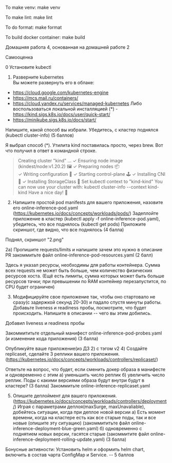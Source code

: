 To make venv:
        make venv

To make lint:
        make lint

To do format:
        make format

To build docker container:
        make build

Домашняя работа 4, основанная на домашней работе 2

Самооценка

0 Установите kubectl
1) Разверните kubernetes  
Вы можете развернуть его в облаке:
- https://cloud.google.com/kubernetes-engine
- https://mcs.mail.ru/containers/
- https://cloud.yandex.ru/services/managed-kubernetes
Либо воспользоваться локальной инсталляцией
  (*) - https://kind.sigs.k8s.io/docs/user/quick-start/
- https://minikube.sigs.k8s.io/docs/start/

Напишите, какой способ вы избрали. 
Убедитесь, с кластер поднялся (kubectl cluster-info) 
(5 баллов)

Я выбрал способ (*). Утилита kind поставилась просто, через brew.
Вот что получил в ответ в командной строке.

>Creating cluster "kind" ...
 ✓ Ensuring node image (kindest/node:v1.20.2) 🖼 
 ✓ Preparing nodes 📦  
 ✓ Writing configuration 📜 
 ✓ Starting control-plane 🕹️ 
 ✓ Installing CNI 🔌 
 ✓ Installing StorageClass 💾 
Set kubectl context to "kind-kind"
You can now use your cluster with:
kubectl cluster-info --context kind-kind
Have a nice day! 👋

2) Напишите простой pod manifests для вашего приложения, назовите его online-inference-pod.yaml (https://kubernetes.io/docs/concepts/workloads/pods/)
Задеплойте приложение в кластер (kubectl apply -f online-inference-pod.yaml), убедитесь, что все поднялось (kubectl get pods)
Приложите скриншот, где видно, что все поднялось
(4 балла)
   
Поднял, скриншот "2.png"

2а) Пропишите requests/limits и напишите зачем это нужно в описание PR
закоммитьте файл online-inference-pod-resources.yaml
(2 балл)

Здесь я указал ресурсы, необходимы для работы контейнера. Сумма всех requests не может быть больше, 
чем количество физических ресурсов хоста. (Ещё есть лимиты, сумма которых может быть больше 
ресурсов тачки; при превышении по RAM контейнер перезапустится, по CPU будет ограничен)  

3) Модифицируйте свое приложение так, чтобы оно стартовало не сразу(с задержкой секунд 20-30) и падало спустя минуты работы. 
Добавьте liveness и readiness пробы, посмотрите, что будет происходить.
Напишите в описании -- чего вы этим добились.

Добавил liveness и readiness пробы   

Закоммититьте отдельный манифест online-inference-pod-probes.yaml (и изменение кода приложения)
(3 балла)

Опубликуйте ваше приложение(из ДЗ 2) с тэгом v2
4) Создайте replicaset, сделайте 3 реплики вашего приложения. (https://kubernetes.io/docs/concepts/workloads/controllers/replicaset/)

Ответьте на вопрос, что будет, если сменить докер образа в манифесте и одновременно с этим 
а) уменьшить число реплик
б) увеличить число реплик.
Поды с какими версиями образа будут внутри будут в кластере?
(3 балла)
Закоммитьте online-inference-replicaset.yaml

5) Опишите деплоймент для вашего приложения.  (https://kubernetes.io/docs/concepts/workloads/controllers/deployment/)
Играя с параметрами деплоя(maxSurge, maxUnavaliable), добейтесь ситуации, когда при деплое новой версии 
a) Есть момент времени, когда на кластере есть как все старые поды, так и все новые (опишите эту ситуацию) (закоммититьте файл online-inference-deployment-blue-green.yaml)
б) одновременно с поднятием новых версии, гасятся старые (закоммитите файл online-inference-deployment-rolling-update.yaml)
(3 балла)

Бонусные активности:
Установить helm и оформить helm chart, включить в состав чарта ConfigMap и Service. -- 5 баллов
